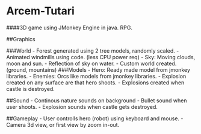 Arcem-Tutari
============

####3D game using JMonkey Engine in java. RPG.

##Graphics
  
###World
    - Forest generated using 2 tree models, randomly scaled.
    - Animated windmills using code. (less CPU power req)
    - Sky: Moving clouds, moon and sun.
    - Reflection of sky on water.
    - Custom world created. (ground, mountains)
###Models
    - Hero: Ready made model from jmonkey libraries.
    - Enemies: Orcs like models from jmonkey libraries.
    - Explosion created on any surface are that hero shoots.
    - Explosions created when castle is destroyed.
  
##Sound
    - Continous nature sounds on background
    - Bullet sound when user shoots.
    - Explosion sounds when castle gets destroyed.

##Gameplay
    - User controlls hero (robot) using keyboard and mouse. 
    - Camera 3d view, or first view by zoom in-out.
